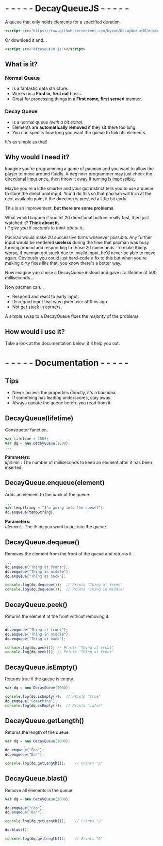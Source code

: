 # - - - - - DecayQueueJS - - - - -
A queue that only holds elements for a specified duration.

```html
<script src="https://raw.githubusercontent.com/byxor/DecayQueueJS/master/decayqueue.js"></script>
```
Or download it and...
```html
<script src="decayqueue.js"></script>
```

## What is it?

### Normal Queue
* Is a fantastic data structure.
* Works on a **First in, first out** basis.
* Great for processing things in a **First come, first served** manner.

### Decay Queue
* Is a normal queue _(with a bit extra)_.
* Elements are **automatically removed** if they sit there too long.
* You can specify how long you want the queue to hold its elements.

It's as simple as that!

## Why would I need it?

Imagine you're programming a game of pacman and you want to allow the player to move around fluidly. A beginner programmer may just check the directional input once, then throw it away if turning is impossible.

Maybe you're a little smarter and your gut instinct tells you to use a queue to store the directional input. You'd do this so that pacman will turn at the next available point if the direction is pressed a little bit early.

This is an improvement, **but there are some problems**.

What would happen if you hit 20 directional buttons really fast, then just watched it? **Think about it.**  
_I'll give you 5 seconds to think about it..._

Pacman would make 20 successive turns whenever possible. Any further input would be rendered **useless** during the time that pacman was busy turning around and responding to those 20 commands. To make things worse, if pacman got stuck due to invalid input, he'd never be able to move again. Obviously you could just hard-code a fix to this but when you're making dirty fixes like that, you know there's a better way.

Now imagine you chose a DecayQueue instead and gave it a lifetime of 500 milliseconds...

Now pacman can...
* Respond and react to early input.
* Disregard input that was given over 500ms ago.
* Not get stuck in corners.

A simple swap to a DecayQueue fixes the majority of the problems.

## How would I use it?

Take a look at the documentation below, it'll help you out.

# - - - - - Documentation - - - - -

## Tips
* Never access the properties directly, it's a bad idea.
* If something has leading underscores, stay away.
* Always update the queue before you read from it.



## DecayQueue(lifetime)

Constructor function.  
```javascript
var lifetime = 1000;
var dq = new DecayQueue(1000);
...
```  
**Parameters:**  
*lifetime* : The number of milliseconds to keep an element after it has been inserted.



## DecayQueue.enqueue(element)
Adds an element to the back of the queue.  
```javascript
...
var tempString = "I'm going into the queue!";
dq.enqueue(tempString);
```  
**Parameters:**  
*element* : The thing you want to put into the queue.



## DecayQueue.dequeue()
Removes the element from the front of the queue and returns it.  
```javascript
...
dq.enqueue("Thing at front");
dq.enqueue("Thing in middle");
dq.enqueue("Thing at back");

console.log(dq.dequeue());	// Prints "Thing at front"
console.log(dq.dequeue());	// Prints "Thing in middle"
```


## DecayQueue.peek()
Returns the element at the front without removing it.  
```javascript
...
dq.enqueue("Thing at front");
dq.enqueue("Thing in middle");
dq.enqueue("Thing at back");

console.log(dq.peek());	// Prints "Thing at front"
console.log(dq.peek());	// Prints "Thing at front"
```



## DecayQueue.isEmpty()
Returns true if the queue is empty.  
```javascript
var dq = new DecayQueue(1000);

console.log(dq.isEmpty());	// Prints "true"
dq.enqueue("Something");
console.log(dq.isEmpty());	// Prints "false"
```



## DecayQueue.getLength()
Returns the length of the queue.  
```javascript
var dq = new DecayQueue(1000);

dq.enqueue("Foo");
dq.enqueue("Bar");

console.log(dq.getLength());	// Prints "2"
```



## DecayQueue.blast()
Remove all elements in the queue.  
```javascript
var dq = new DecayQueue(1000);

dq.enqueue("Foo");
dq.enqueue("Bar");

console.log(dq.getLength());	// Prints "2"

dq.blast();

console.log(dq.getLength());	// Prints "0"

```